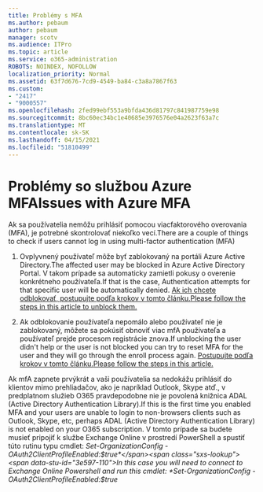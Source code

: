 ```yaml
---
title: Problémy s MFA
ms.author: pebaum
author: pebaum
manager: scotv
ms.audience: ITPro
ms.topic: article
ms.service: o365-administration
ROBOTS: NOINDEX, NOFOLLOW
localization_priority: Normal
ms.assetid: 63f7d676-7cd9-4549-ba84-c3a8a7867f63
ms.custom:
- "2417"
- "9000557"
ms.openlocfilehash: 2fed99ebf553a9bfda436d81797c841987759e98
ms.sourcegitcommit: 8bc60ec34bc1e40685e3976576e04a2623f63a7c
ms.translationtype: MT
ms.contentlocale: sk-SK
ms.lasthandoff: 04/15/2021
ms.locfileid: "51810499"
---
```

# <a name="issues-with-azure-mfa"></a><span data-ttu-id="3e597-102">Problémy so službou Azure MFA</span><span class="sxs-lookup"><span data-stu-id="3e597-102">Issues with Azure MFA</span></span>
<span data-ttu-id="3e597-103">Ak sa používatelia nemôžu prihlásiť pomocou viacfaktorového overovania (MFA), je potrebné skontrolovať niekoľko vecí.</span><span class="sxs-lookup"><span data-stu-id="3e597-103">There are a couple of things to check if users cannot log in using multi-factor authentication (MFA)</span></span>

1. <span data-ttu-id="3e597-104">Ovplyvnený používateľ môže byť zablokovaný na portáli Azure Active Directory.</span><span class="sxs-lookup"><span data-stu-id="3e597-104">The affected user may be blocked in Azure Active Directory Portal.</span></span> <span data-ttu-id="3e597-105">V takom prípade sa automaticky zamietli pokusy o overenie konkrétneho používateľa.</span><span class="sxs-lookup"><span data-stu-id="3e597-105">If that is the case, Authentication attempts for that specific user will be automatically denied.</span></span> [<span data-ttu-id="3e597-106">Ak ich chcete odblokovať, postupujte podľa krokov v tomto článku.</span><span class="sxs-lookup"><span data-stu-id="3e597-106">Please follow the steps in this article to unblock them.</span></span>](https://docs.microsoft.com/azure/active-directory/authentication/howto-mfa-mfasettings#block-and-unblock-users)

2. <span data-ttu-id="3e597-107">Ak odblokovanie používateľa nepomálo alebo používateľ nie je zablokovaný, môžete sa pokúsiť obnoviť viac mfA používateľa a používateľ prejde procesom registrácie znova.</span><span class="sxs-lookup"><span data-stu-id="3e597-107">If unblocking the user didn't help or the user is not blocked you can try to reset MFA for the user and they will go through the enroll process again.</span></span> [<span data-ttu-id="3e597-108">Postupujte podľa krokov v tomto článku.</span><span class="sxs-lookup"><span data-stu-id="3e597-108">Please follow the steps in this article.</span></span>](https://docs.microsoft.com/azure/active-directory/authentication/howto-mfa-userdevicesettings#require-users-to-provide-contact-methods-again)

<span data-ttu-id="3e597-109">Ak mfA zapnete prvýkrát a vaši používatelia sa nedokážu prihlásiť do klientov mimo prehliadačov, ako je napríklad Outlook, Skype atď., v predplatnom služieb O365 pravdepodobne nie je povolená knižnica ADAL (Active Directory Authentication Library).</span><span class="sxs-lookup"><span data-stu-id="3e597-109">If this is the first time you enabled MFA and your users are unable to login to non-browsers clients such as Outlook, Skype, etc, perhaps ADAL (Active Directory Authentication Library) is not enabled on your O365 subscription.</span></span> <span data-ttu-id="3e597-110">V tomto prípade sa budete musieť pripojiť k službe Exchange Online v prostredí PowerShell a spustiť túto rutinu typu cmdlet:  *Set-OrganizationConfig -OAuth2ClientProfileEnabled:$true*</span><span class="sxs-lookup"><span data-stu-id="3e597-110">In this case you will need to connect to Exchange Online Powershell and run this cmdlet:  *Set-OrganizationConfig -OAuth2ClientProfileEnabled:$true*</span></span>